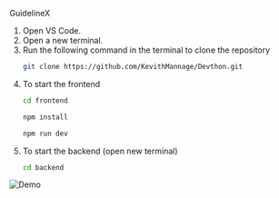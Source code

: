 GuidelineX 

1. Open VS Code.
2. Open a new terminal.
3. Run the following command in the terminal to clone the repository
   ```bash
   git clone https://github.com/KevithMannage/Devthon.git
4. To start the frontend 
    ```bash
    cd frontend
    ```
    ```bash
    npm install
    ```
    ```bash
    npm run dev
    ```
5. To start the backend
   (open new terminal)
    ```bash
    cd backend
    ```

![Demo](./demo.png "Demonstration")